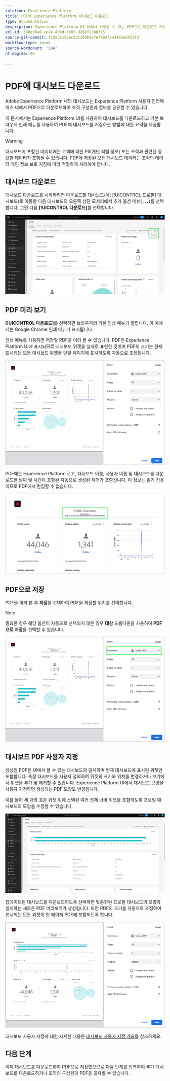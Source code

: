 ```yaml
---
solution: Experience Platform
title: PDF에 Experience Platform 대시보드 다운로드
type: Documentation
description: Experience Platform UI 내에서 사용할 수 있는 PDF으로 다운로드 기능을 사용하여 대시보드 시각화의 사본을 저장합니다.
exl-id: 838e98a0-ce2e-4dcd-8c8f-d28ef2cb8315
source-git-commit: f129c215ebc5dc169b9a7ef9b3faa3463ab413f3
workflow-type: tm+mt
source-wordcount: '584'
ht-degree: 0%

---
```


# PDF에 대시보드 다운로드

Adobe Experience Platform 내의 대시보드는 Experience Platform 사용자 인터페이스 내에서 PDF으로 다운로드하여 조직 구성원과 정보를 공유할 수 있습니다.

이 문서에서는 Experience Platform UI를 사용하여 대시보드를 다운로드하고 기본 브라우저 인쇄 메뉴를 사용하여 PDF에 대시보드를 저장하는 방법에 대한 요약을 제공합니다.

>[!WARNING]
>
>대시보드에 포함된 데이터에는 고객에 대한 PII(개인 식별 정보) 또는 조직과 관련된 중요한 데이터가 포함될 수 있습니다. PDF에 저장된 모든 대시보드 데이터는 조직의 데이터 개인 정보 보호 지침에 따라 적절하게 처리해야 합니다.

## 대시보드 다운로드

대시보드 다운로드를 시작하려면 다운로드할 대시보드(예: [!UICONTROL 프로필] 대시보드)로 이동한 다음 대시보드의 오른쪽 상단 모서리에서 추가 옵션 메뉴(**`...`**)를 선택합니다. 그런 다음 **[!UICONTROL 다운로드]**&#x200B;를 선택합니다.

![줄임표 및 다운로드 드롭다운이 강조 표시된 Experience Platform 프로필 대시보드입니다.](images/download/download-button.png)

## PDF 미리 보기

**[!UICONTROL 다운로드]**&#x200B;를 선택하면 브라우저의 기본 인쇄 메뉴가 열립니다. 이 예에서는 Google Chrome 인쇄 메뉴가 표시됩니다.

인쇄 메뉴를 사용하면 저장할 PDF을 미리 볼 수 있습니다. PDF은 Experience Platform UI에 표시되므로 대시보드 위젯을 실제로 표현한 것이며 PDF의 크기는 현재 표시되는 모든 대시보드 위젯을 단일 페이지에 표시하도록 자동으로 조정됩니다.

![오른쪽에 인쇄 옵션 패널이 있는 단일 페이지 형식으로 표시되는 프로필 개요입니다.](images/download/download-chrome-print.png)

PDF에는 Experience Platform 로고, 대시보드 이름, 사용자 이름 및 대시보드를 다운로드한 날짜 및 시간이 포함된 자동으로 생성된 헤더가 포함됩니다. 이 정보는 읽기 전용이므로 PDF에서 편집할 수 없습니다.

![자동으로 생성된 헤더가 강조 표시된 인쇄 미리 보기를 닫습니다.](images/download/download-pdf.png)

## PDF으로 저장

PDF을 미리 본 후 **저장**&#x200B;을 선택하여 PDF을 저장할 위치를 선택합니다.

>[!NOTE]
>
>필요한 경우 해당 옵션이 자동으로 선택되지 않은 경우 **대상** 드롭다운을 사용하여 **PDF으로 저장**&#x200B;을 선택할 수 있습니다.

![프로필 개요가 [대상] 드롭다운인 [PDF으로 저장] 인쇄 옵션이 강조 표시된 단일 페이지 형식으로 표시됩니다.](images/download/download-chrome-print-destination.png)

## 대시보드 PDF 사용자 지정

생성된 PDF은 UI에서 볼 수 있는 대시보드와 일치하며 현재 대시보드에 표시된 위젯만 포함합니다. 특정 대시보드를 사용자 정의하여 위젯의 크기와 위치를 변경하거나 보기에서 위젯을 추가 및 제거할 수 있습니다. Experience Platform UI에서 대시보드 모양을 사용자 지정하면 생성되는 PDF 모양도 변경됩니다.

예를 들어 세 개의 표준 위젯 위에 스택된 여러 전체 너비 위젯을 포함하도록 프로필 대시보드의 모양을 수정할 수 있습니다.

![길쭉한 위젯을 표시하는 프로필 대시보드입니다.](images/download/download-modify.png)

업데이트된 대시보드를 다운로드하도록 선택하면 맞춤화된 프로필 대시보드의 모양과 일치하는 새로운 PDF 미리보기가 생성됩니다. 또한 PDF의 크기를 자동으로 조정하여 표시되는 모든 위젯이 한 페이지 PDF에 포함되도록 합니다.

![오른쪽에 인쇄 옵션 패널이 있는 단일 페이지 형식으로 표시되는 프로필 개요입니다.](images/download/download-chrome-print-modified.png)

대시보드 사용자 지정에 대한 자세한 내용은 [대시보드 사용자 지정 개요](customize/overview.md)를 참조하세요.

## 다음 단계

이제 대시보드를 다운로드하여 PDF으로 저장했으므로 다음 단계를 반복하여 추가 대시보드를 다운로드하거나 조직의 구성원과 PDF을 공유할 수 있습니다.
